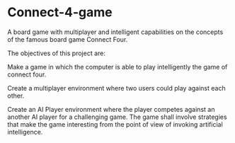 # Connect-4-game
A board game with multiplayer and intelligent capabilities on the concepts of the famous board game Connect Four.


The objectives of this project are: 

  Make a game in which the computer is able to play intelligently the game of connect four. 

  Create a multiplayer environment where two users could play against each other.

  Create an AI Player environment where the player competes against an another AI player for a challenging game. The game shall involve strategies that make the game interesting from the point of view of invoking artificial intelligence. 
  
